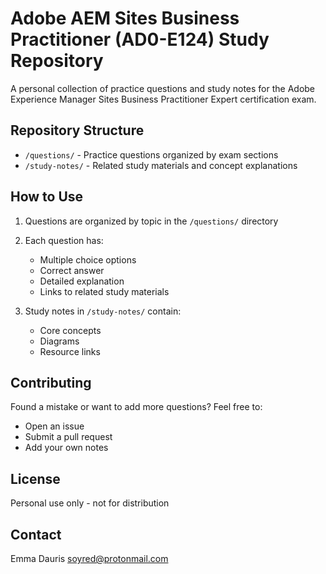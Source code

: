 # Adobe AEM Sites Business Practitioner (AD0-E124) Study Repository

A personal collection of practice questions and study notes for the Adobe Experience Manager Sites Business Practitioner Expert certification exam.

## Repository Structure

- `/questions/` - Practice questions organized by exam sections
- `/study-notes/` - Related study materials and concept explanations

## How to Use

1. Questions are organized by topic in the `/questions/` directory
2. Each question has:
   - Multiple choice options
   - Correct answer
   - Detailed explanation
   - Links to related study materials

3. Study notes in `/study-notes/` contain:
   - Core concepts
   - Diagrams
   - Resource links

## Contributing

Found a mistake or want to add more questions? Feel free to:
- Open an issue
- Submit a pull request
- Add your own notes

## License

Personal use only - not for distribution

## Contact

Emma Dauris soyred@protonmail.com